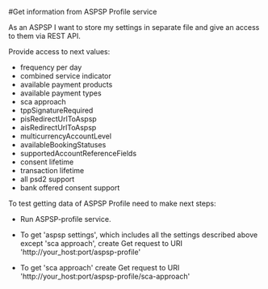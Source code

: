 #Get information from ASPSP Profile service

As an ASPSP I want to store my settings in separate file and give an access to them via REST API.

Provide access to next values:
 - frequency per day
 - combined service indicator
 - available payment products
 - available payment types
 - sca approach
 - tppSignatureRequired
 - pisRedirectUrlToAspsp
 - aisRedirectUrlToAspsp
 - multicurrencyAccountLevel
 - availableBookingStatuses
 - supportedAccountReferenceFields
 - consent lifetime
 - transaction lifetime
 - all psd2 support
 - bank offered consent support
 
 To test getting data of ASPSP Profile need to make next steps:
 
 * Run ASPSP-profile service.
 
 * To get 'aspsp settings', which includes all the settings described above except 'sca approach', create Get request to URI 'http://your_host:port/aspsp-profile'  
 
 * To get 'sca approach' create Get request to URI 'http://your_host:port/aspsp-profile/sca-approach'
 

